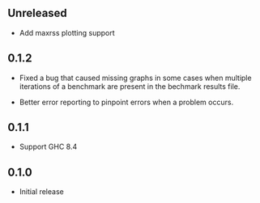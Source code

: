 ## Unreleased

* Add maxrss plotting support

## 0.1.2

* Fixed a bug that caused missing graphs in some cases when multiple iterations
  of a benchmark are present in the bechmark results file.

* Better error reporting to pinpoint errors when a problem occurs.

## 0.1.1

* Support GHC 8.4

## 0.1.0

* Initial release
